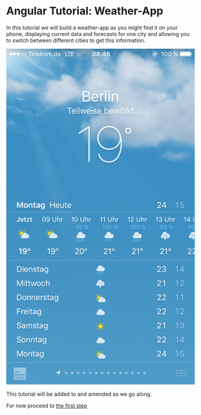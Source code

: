 # Angular Tutorial: Weather-App

In this tutorial we will build a weather-app as you might find it on your phone, displaying current data and
forecasts for one city and allowing you to switch between different cities to get this information. 

![Weather App](./assets/weather_for_city.png)

This tutorial will be added to and amended as we go along.

For now proceed to [the first step](./steps/001-project-best-practices.md)
